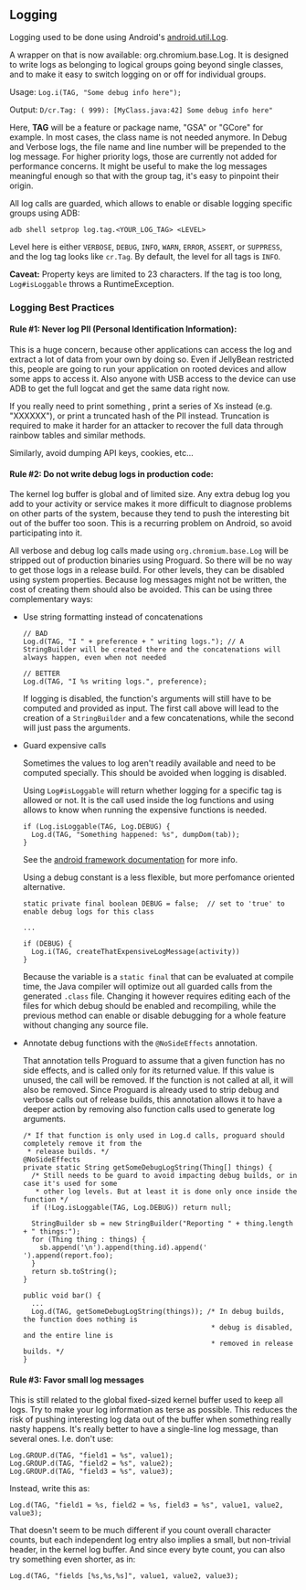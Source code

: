 ## Logging ##

Logging used to be done using Android's [android.util.Log](http://developer.android.com/reference/android/util/Log.html).

A wrapper on that is now available: org.chromium.base.Log. It is designed to write logs as belonging to logical groups going beyond single classes, and to make it easy to switch logging on or off for individual groups.

Usage: `Log.i(TAG, "Some debug info here");`

Output: `D/cr.Tag: ( 999): [MyClass.java:42] Some debug info here"`

Here, **TAG** will be a feature or package name, "GSA" or "GCore" for example. In most cases, the class name is not needed anymore. In Debug and Verbose logs, the file name and line number will be prepended to the log message. For higher priority logs, those are currently not added for performance concerns. It might be useful to make the log messages meaningful enough so that with the group tag, it's easy to pinpoint their origin.

All log calls are guarded, which allows to enable or disable logging specific groups using ADB:

    adb shell setprop log.tag.<YOUR_LOG_TAG> <LEVEL>

Level  here is either `VERBOSE`, `DEBUG`, `INFO`, `WARN`, `ERROR`, `ASSERT`, or `SUPPRESS`, and the log tag looks like `cr.Tag`. By default, the level for all tags is `INFO`.

**Caveat:** Property keys are limited to 23 characters. If the tag is too long, `Log#isLoggable` throws a RuntimeException.

### Logging Best Practices

#### Rule #1: Never log PII (Personal Identification Information):

This is a huge concern, because other applications can access the log and extract a lot of data from your own by doing so. Even if JellyBean restricted this, people are going to run your application on rooted devices and allow some apps to access it. Also anyone with USB access to the device can use ADB to get the full logcat and get the same data right now.

If you really need to print something , print a series of Xs instead (e.g. "XXXXXX"), or print a truncated hash of the PII instead. Truncation is required to make it harder for an attacker to recover the full data through rainbow tables and similar methods.

Similarly, avoid dumping API keys, cookies, etc...

#### Rule #2: Do not write debug logs in production code:

The kernel log buffer is global and of limited size. Any extra debug log you add to your activity or service makes it more difficult to diagnose problems on other parts of the system, because they tend to push the interesting bit out of the buffer too soon. This is a recurring problem on Android, so avoid participating into it. 

All verbose and debug log calls made using `org.chromium.base.Log` will be stripped out of production binaries using Proguard. So there will be no way to get those logs in a release build. For other levels, they can be disabled using system properties. Because log messages might not be written, the cost of creating them should also be avoided. This can be using three complementary ways:

- Use string formatting instead of concatenations
  
  ```
  // BAD
  Log.d(TAG, "I " + preference + " writing logs."); // A StringBuilder will be created there and the concatenations will always happen, even when not needed

  // BETTER
  Log.d(TAG, "I %s writing logs.", preference);
  ```

  If logging is disabled, the function's arguments will still have to be computed and provided as input. The first call above will lead to the creation of a `StringBuilder` and a few concatenations, while the second will just pass the arguments.

- Guard expensive calls

  Sometimes the values to log aren't readily available and need to be computed specially. This should be avoided when logging is disabled.

  Using `Log#isLoggable` will return whether logging for a specific tag is allowed or not. It is the call used inside the log functions and using allows to know when running the expensive functions is needed.
  
  ```
  if (Log.isLoggable(TAG, Log.DEBUG) {
    Log.d(TAG, "Something happened: %s", dumpDom(tab));
  }
  ```

  See the [android framework documentation](http://developer.android.com/tools/debugging/debugging-log.html) for more info.

  Using a debug constant is a less flexible, but more perfomance oriented alternative.

  ```
  static private final boolean DEBUG = false;  // set to 'true' to enable debug logs for this class

  ...
  
  if (DEBUG) {
    Log.i(TAG, createThatExpensiveLogMessage(activity))
  }
  ```

  Because the variable is a `static final` that can be evaluated at compile time, the Java compiler will optimize out all guarded calls from the generated `.class` file. Changing it however requires editing each of the files for which debug should be enabled and recompiling, while the previous method can enable or disable debugging for a whole feature without changing any source file.

- Annotate debug functions with the `@NoSideEffects` annotation. 

  That annotation tells Proguard to assume that a given function has no side effects, and is called only for its returned value. If this value is unused, the call will be removed. If the function is not called at all, it will also be removed. Since Proguard is already used to strip debug and verbose calls out of release builds, this annotation allows it to have a deeper action by removing also function calls used to generate log arguments.
  
  ```
  /* If that function is only used in Log.d calls, proguard should completely remove it from the
   * release builds. */
  @NoSideEffects
  private static String getSomeDebugLogString(Thing[] things) {
    /* Still needs to be guard to avoid impacting debug builds, or in case it's used for some
     * other log levels. But at least it is done only once inside the function */
    if (!Log.isLoggable(TAG, Log.DEBUG)) return null;

    StringBuilder sb = new StringBuilder("Reporting " + thing.length + " things:");
    for (Thing thing : things) {
      sb.append('\n').append(thing.id).append(' ').append(report.foo);
    }
    return sb.toString();
  }

  public void bar() {
    ...
    Log.d(TAG, getSomeDebugLogString(things)); /* In debug builds, the function does nothing is 
                                                * debug is disabled, and the entire line is 
                                                * removed in release builds. */
  }
  ```

#### Rule #3: Favor small log messages

This is still related to the global fixed-sized kernel buffer used to keep all logs. Try to make your log information as terse as possible. This reduces the risk of pushing interesting log data out of the buffer when something really nasty happens. It's really better to have a single-line log message, than several ones. I.e. don't use:

```
Log.GROUP.d(TAG, "field1 = %s", value1);
Log.GROUP.d(TAG, "field2 = %s", value2);
Log.GROUP.d(TAG, "field3 = %s", value3);
```

Instead, write this as:

```
Log.d(TAG, "field1 = %s, field2 = %s, field3 = %s", value1, value2, value3);
```

That doesn't seem to be much different if you count overall character counts, but each independent log entry also implies a small, but non-trivial header, in the kernel log buffer.
And since every byte count, you can also try something even shorter, as in:

```
Log.d(TAG, "fields [%s,%s,%s]", value1, value2, value3);
```